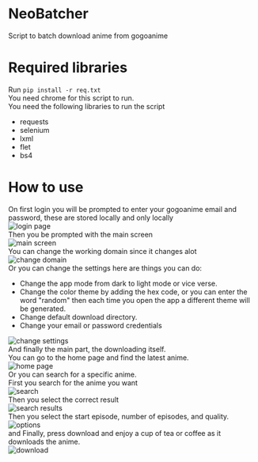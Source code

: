# NeoBatcher
Script to batch download anime from gogoanime
# Required libraries
Run `pip install -r req.txt` <br>
You need chrome for this script to run.<br>
You need the following libraries to run the script
- requests
- selenium
- lxml
- flet
- bs4
# How to use
On first login you will be prompted to enter your gogoanime email and password, these are stored locally and only locally<br>
![login page](https://i.imgur.com/UP9bGCB.png)<br>
Then you be prompted with the main screen<br>
![main screen](https://i.imgur.com/pN63jZT.png)<br>
You can change the working domain since it changes alot<br>
![change domain](https://i.imgur.com/U4G0iLT.png)<br>
Or you can change the settings here are things you can do: <br>
- Change the app mode from dark to light mode or vice verse.
- Change the color theme by adding the hex code, or you can enter the word "random" then each time you open the app a different theme will be generated.
- Change default download directory.
- Change your email or password credentials<br>

![change settings](https://i.imgur.com/dJuWpWw.png)<br>
And finally the main part, the downloading itself. <br>
You can go to the home page and find the latest anime. <br>
![home page](https://i.imgur.com/c7vViyv.png)<br>
Or you can search for a specific anime. <br> 
First you search for the anime you want<br>
![search](https://i.imgur.com/rptaXNw.png)<br>
Then you select the correct result<br>
![search results](https://i.imgur.com/zGSDoLB.png)<br>
Then you select the start episode, number of episodes, and quality.<br>
![options](https://i.imgur.com/YR0axlC.png)<br>
and Finally, press download and enjoy a cup of tea or coffee as it downloads the anime.<br>
![download](https://i.imgur.com/RHRAQk3.png)<br>

